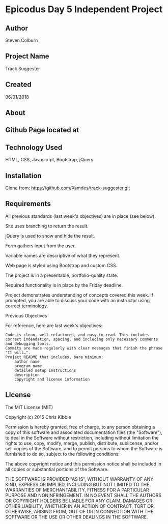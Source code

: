 # Epicodus Day 5 Independent Project

## Author

Steven Colburn

## Project Name

Track Suggester

## Created

06/01/2018

## About

## Github Page located at



## Technology Used

HTML, CSS, Javascript, Bootstrap, jQuery

## Installation
Clone from:
https://github.com/Xamdes/track-suggester.git

## Requirements

All previous standards (last week's objectives) are in place (see below).

Site uses branching to return the result.

jQuery is used to show and hide the result.

Form gathers input from the user.

Variable names are descriptive of what they represent.

Web page is styled using Bootstrap and custom CSS.

The project is in a presentable, portfolio-quality state.

Required functionality is in place by the Friday deadline.

Project demonstrates understanding of concepts covered this week. If prompted, you are able to discuss your code with an instructor using correct terminology.

Previous Objectives

For reference, here are last week's objectives:

    Code is clean, well-refactored, and easy-to-read. This includes correct indendation, spacing, and including only necessary comments and debugging tools.
    Commits are made regularly with clear messages that finish the phrase "It will…".
    Project README that includes, bare minimum:
        author name
        program name
        detailed setup instructions
        description
        copyright and license information


## License

The MIT License (MIT)

Copyright (c) 2015 Chris Kibble

Permission is hereby granted, free of charge, to any person obtaining a copy of this software and associated documentation files (the "Software"), to deal in the Software without restriction, including without limitation the rights to use, copy, modify, merge, publish, distribute, sublicense, and/or sell copies of the Software, and to permit persons to whom the Software is furnished to do so, subject to the following conditions:

The above copyright notice and this permission notice shall be included in all copies or substantial portions of the Software.

THE SOFTWARE IS PROVIDED "AS IS", WITHOUT WARRANTY OF ANY KIND, EXPRESS OR IMPLIED, INCLUDING BUT NOT LIMITED TO THE WARRANTIES OF MERCHANTABILITY, FITNESS FOR A PARTICULAR PURPOSE AND NONINFRINGEMENT. IN NO EVENT SHALL THE AUTHORS OR COPYRIGHT HOLDERS BE LIABLE FOR ANY CLAIM, DAMAGES OR OTHER LIABILITY, WHETHER IN AN ACTION OF CONTRACT, TORT OR OTHERWISE, ARISING FROM, OUT OF OR IN CONNECTION WITH THE SOFTWARE OR THE USE OR OTHER DEALINGS IN THE SOFTWARE.
